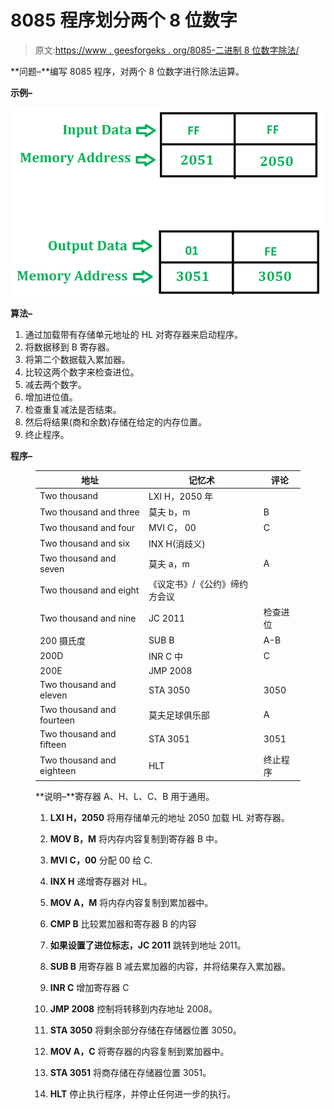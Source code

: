 # 8085 程序划分两个 8 位数字

> 原文:[https://www . geesforgeks . org/8085-二进制 8 位数字除法/](https://www.geeksforgeeks.org/8085-program-to-divide-two-8-bit-numbers/)

**问题–**编写 8085 程序，对两个 8 位数字进行除法运算。

**示例–**

![](img/f121ba14879da59d93528d6ab3b6519a.png)

**算法–**

1.  通过加载带有存储单元地址的 HL 对寄存器来启动程序。
2.  将数据移到 B 寄存器。
3.  将第二个数据载入累加器。
4.  比较这两个数字来检查进位。
5.  减去两个数字。
6.  增加进位值。
7.  检查重复减法是否结束。
8.  然后将结果(商和余数)存储在给定的内存位置。
9.  终止程序。

**程序–**

<figure class="table">

| 地址 | 记忆术 | 评论 |
| --- | --- | --- |
| Two thousand | LXI H，2050 年 |   |
| Two thousand and three | 莫夫 b，m | B |
| Two thousand and four | MVI C， 00 | C |
| Two thousand and six | INX H(消歧义) |   |
| Two thousand and seven | 莫夫 a，m | A |
| Two thousand and eight | 《议定书》/《公约》缔约方会议 |   |
| Two thousand and nine | JC 2011 | 检查进位 |
| 200 摄氏度 | SUB B | A-B |
| 200D | INR C 中 | C |
| 200E | JMP 2008 |   |
| Two thousand and eleven | STA 3050 | 3050 |
| Two thousand and fourteen | 莫夫足球俱乐部 | A |
| Two thousand and fifteen | STA 3051 | 3051 |
| Two thousand and eighteen | HLT | 终止程序 |

**说明–**寄存器 A、H、L、C、B 用于通用。

1.  **LXI H，2050** 将用存储单元的地址 2050 加载 HL 对寄存器。

2.  **MOV B，M** 将内存内容复制到寄存器 B 中。

3.  **MVI C，00** 分配 00 给 C.

4.  **INX H** 递增寄存器对 HL。

5.  **MOV A，M** 将内存内容复制到累加器中。

6.  **CMP B** 比较累加器和寄存器 B 的内容

7.  **如果设置了进位标志，JC 2011** 跳转到地址 2011。

8.  **SUB B** 用寄存器 B 减去累加器的内容，并将结果存入累加器。

9.  **INR C** 增加寄存器 C

10.  **JMP 2008** 控制将转移到内存地址 2008。

11.  **STA 3050** 将剩余部分存储在存储器位置 3050。

12.  **MOV A，C** 将寄存器的内容复制到累加器中。

13.  **STA 3051** 将商存储在存储器位置 3051。

14.  **HLT** 停止执行程序，并停止任何进一步的执行。

</figure>